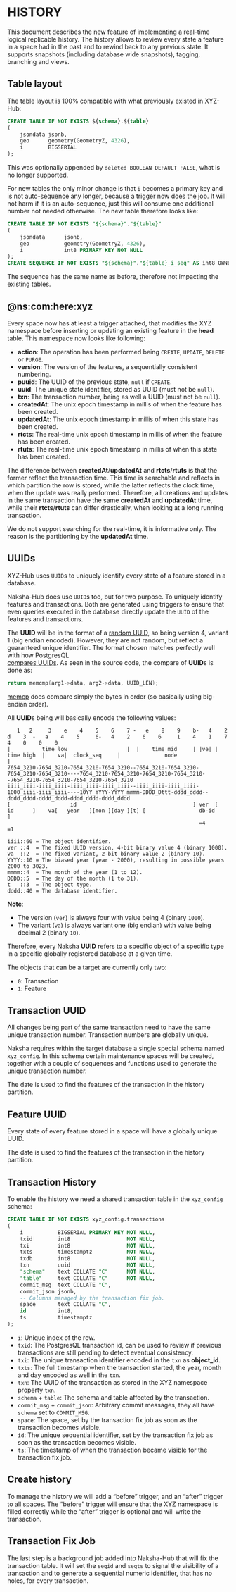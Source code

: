 # HISTORY

This document describes the new feature of implementing a real-time logical replicable history. The
history allows to review every state a feature in a space had in the past and to rewind back to any
previous state. It supports snapshots (including database wide snapshots), tagging, branching and
views.

## Table layout

The table layout is 100% compatible with what previously existed in XYZ-Hub:

```sql
CREATE TABLE IF NOT EXISTS ${schema}.${table}
(
    jsondata jsonb,
    geo      geometry(GeometryZ, 4326),
    i        BIGSERIAL
);
```

This was optionally appended by `deleted BOOLEAN DEFAULT FALSE`, what is no longer supported.

For new tables the only minor change is that `i` becomes a primary key and is not auto-sequence
any longer, because a trigger now does the job. It will not harm if it is an auto-sequence, just 
this will consume one additional number not needed otherwise. The new table therefore looks like:

```sql
CREATE TABLE IF NOT EXISTS "${schema}"."${table}"
(
    jsondata      jsonb,
    geo           geometry(GeometryZ, 4326),
    i             int8 PRIMARY KEY NOT NULL
);
CREATE SEQUENCE IF NOT EXISTS "${schema}"."${table}_i_seq" AS int8 OWNED BY "${table}".i;
```

The sequence has the same name as before, therefore not impacting the existing tables.

## @ns:com:here:xyz

Every space now has at least a trigger attached, that modifies the XYZ namespace before inserting
or updating an existing feature in the **head** table. This namespace now looks like following:

- **action**: The operation has been performed being `CREATE`, `UPDATE`, `DELETE` or `PURGE`.
- **version**: The version of the features, a sequentially consistent numbering.
- **puuid**: The UUID of the previous state, `null` if `CREATE`.
- **uuid**: The unique state identifier, stored as UUID (must not be `null`).
- **txn**: The transaction number, being as well a UUID (must not be `null`).
- **createdAt**: The unix epoch timestamp in millis of when the feature has been created.
- **updatedAt**: The unix epoch timestamp in millis of when this state has been created.
- **rtcts**: The real-time unix epoch timestamp in millis of when the feature has been created.
- **rtuts**: The real-time unix epoch timestamp in millis of when this state has been created.

The difference between **createdAt**/**updatedAt** and **rtcts**/**rtuts** is that the former 
reflect the transaction time. This time is searchable and reflects in which partition the row
is stored, while the latter reflects the clock time, when the update was really performed. 
Therefore, all creations and updates in the same transaction have the same **createdAt** and
**updatedAt** time, while their **rtcts**/**rtuts** can differ drastically, when looking at a 
long running transaction.

We do not support searching for the real-time, it is informative only. The reason is the
partitioning by the **updatedAt** time.

## UUIDs

XYZ-Hub uses `UUID`s to uniquely identify every state of a feature stored in a database.

Naksha-Hub does use `UUID`s too, but for two purpose. To uniquely identify features and 
transactions. Both are generated using triggers to ensure that even queries executed in the 
database directly update the `UUID` of the features and transactions.

The **UUID** will be in the format of a
[random UUID](https://en.wikipedia.org/wiki/Universally_unique_identifier), so being version 4,
variant 1 (big endian encoded). However, they are not random, but reflect a guaranteed unique
identifier. The format chosen matches perfectly well with how PostgresQL  
[compares UUIDs](https://doxygen.postgresql.org/uuid_8c.html#aae2aef5e86c79c563f02a5cee13d1708).
As seen in the source code, the compare of **UUID**s is done as:

```C
return memcmp(arg1->data, arg2->data, UUID_LEN);
```

[memcp](https://cplusplus.com/reference/cstring/memcmp/) does compare simply the bytes in order
(so basically using big-endian order).

All **UUID**s being will basically encode the following values:

```
   1   2     3    e    4    5    6    7 -   e    8    9    b-   4    2    d    3  -   a    4    5     6-   4    2    6    6     1    4    1    7    4    0    0    0
|          time low                   |  |    time mid     | |ve| | time high  |    va|  clock_seq     |              node                                         |
7654_3210-7654_3210-7654_3210-7654_3210--7654_3210-7654_3210-7654_3210-7654_3210----7654_3210-7654_3210-7654_3210-7654_3210--7654_3210-7654_3210-7654_3210-7654_3210
iiii_iiii-iiii_iiii-iiii_iiii-iiii_iiii--iiii_iiii-iiii_iiii-1000_iiii-iiii_iiii----10YY_YYYY-YYYY_mmmm-DDDD_Dttt-dddd_dddd--dddd_dddd-dddd_dddd-dddd_dddd-dddd_dddd
[                   id                                     ] ver  [    id      ]    va[   year   ][mon ][day ][t] [                 db-id                          ] 
                                                             =4                     =1

iiii::60 = The object identifier.
ver ::4  = The fixed UUID version, 4-bit binary value 4 (binary 1000).
va  ::2  = The fixed variant, 2-bit binary value 2 (binary 10).
YYYY::10 = The biased year (year - 2000), resulting in possible years 2000 to 3023.
mmmm::4  = The month of the year (1 to 12).
DDDD::5  = The day of the month (1 to 31).
t   ::3  = The object type. 
dddd::40 = The database identifier.
```

**Note**:
- The version (`ver`) is always four with value being 4 (binary `1000`).
- The variant (`va`) is always variant one (big endian) with value being decimal 2 (binary `10`).

Therefore, every Naksha **UUID** refers to a specific object of a specific type in a specific 
globally registered database at a given time.

The objects that can be a target are currently only two:

- `0`: Transaction
- `1`: Feature

## Transaction UUID

All changes being part of the same transaction need to have the same unique transaction number. 
Transaction numbers are globally unique.

Naksha requires within the target database a single special schema named `xyz_config`. In this 
schema certain maintenance spaces will be created, together with a couple of sequences and 
functions used to generate the unique transaction number.

The date is used to find the features of the transaction in the history partition. 

## Feature UUID

Every state of every feature stored in a space will have a globally unique UUID. 

The date is used to find the features of the transaction in the history partition.

## Transaction History

To enable the history we need a shared transaction table in the `xyz_config` schema:

```sql
CREATE TABLE IF NOT EXISTS xyz_config.transactions
(
    i           BIGSERIAL PRIMARY KEY NOT NULL,
    txid        int8                  NOT NULL,
    txi         int8                  NOT NULL,
    txts        timestamptz           NOT NULL,
    txdb        int8                  NOT NULL,
    txn         uuid                  NOT NULL,
    "schema"    text COLLATE "C"      NOT NULL,
    "table"     text COLLATE "C"      NOT NULL,
    commit_msg  text COLLATE "C",
    commit_json jsonb,
    -- Columns managed by the transaction fix job. 
    space       text COLLATE "C",
    id          int8,
    ts          timestamptz
);
```

- `i`: Unique index of the row.
- `txid`: The PostgresQL transaction id, can be used to review if previous transactions are still 
          pending to detect eventual consistency.
- `txi`: The unique transaction identifier encoded in the `txn` as **object_id**.
- `txts`: The full timestamp when the transaction started, the year, month and day encoded as well 
          in the `txn`.
- `txn`: The UUID of the transaction as stored in the XYZ namespace property `txn`.
- `schema` + `table`: The schema and table affected by the transaction.
- `commit_msg` + `commit_json`: Arbitrary commit messages, they all have `schema` set to `COMMIT_MSG`. 
- `space`: The space, set by the transaction fix job as soon as the transaction becomes visible.
- `id`: The unique sequential identifier, set by the transaction fix job as soon as the transaction becomes visible.
- `ts`: The timestamp of when the transaction became visible for the transaction fix job.

## Create history

To manage the history we will add a “before” trigger, and an “after” trigger to all spaces. The
“before” trigger will ensure that the XYZ namespace is filled correctly while the “after” trigger
is optional and will write the transaction.

## Transaction Fix Job

The last step is a background job added into Naksha-Hub that will fix the transaction table. It
will set the `seqid` and `seqts` to signal the visibility of a transaction and to generate a 
sequential numeric identifier, that has no holes, for every transaction.

